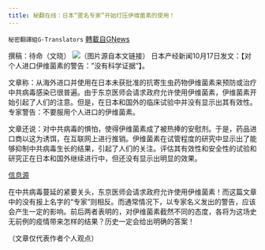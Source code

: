 ```yaml
---
title: 秘翻在线：日本“匿名专家”开始打压伊维菌素的使用！
---
```

`秘密翻譯組G-Translators` [轉載自GNews](https://gnews.org/zh-hans/1599565/)

撰稿：待命（文晓）
![](https://assets.gnews.org/wp-content/uploads/2021/10/画像1-13.png)（图片源自本文链接）
日本产经新闻10月17日发文：【对个人进口伊维菌素的警告：”没有科学证据”】。

文章称：从海外进口并使用在日本未获批准的抗寄生虫药物伊维菌素来预防或治疗中共病毒感染已很普遍。由于东京医师会请求政府允许使用伊维菌素，伊维菌素开始引起了人们的注意。但是，在日本和国外的临床试验中并没有显示出其有效性。专家警告：不要服用个人进口的伊维菌素。

文章还说：对中共病毒的惧怕，使得伊维菌素成了被热捧的安慰剂。于是，药品进口商以这为诱饵，在互联网上进行推销。伊维菌素在试管程度的研究中显示出了能够抑制中共病毒生长的结果，引起了人们的关注。评估其有效性和安全性的试验和研究正在日本和国外继续进行中，但还没有显示出明显的效果。

[信息源](https://news.yahoo.co.jp/articles/32314040f7730b6d5daf0146c17a0dc73d90d4c5)

在中共病毒蔓延的紧要关头，东京医师会请求政府允许使用伊维菌素！而这篇文章中的没有报上名字的“专家”则相反。而通常情况下，以专家名义发出的警告，应该会产生一定的影响。前后两者表明的，对伊维菌素截然不同的态度，各将为这场史无前例的疫情带来怎样的结果？历史一定会给出明确的答案！

（文章仅代表作者个人观点）
